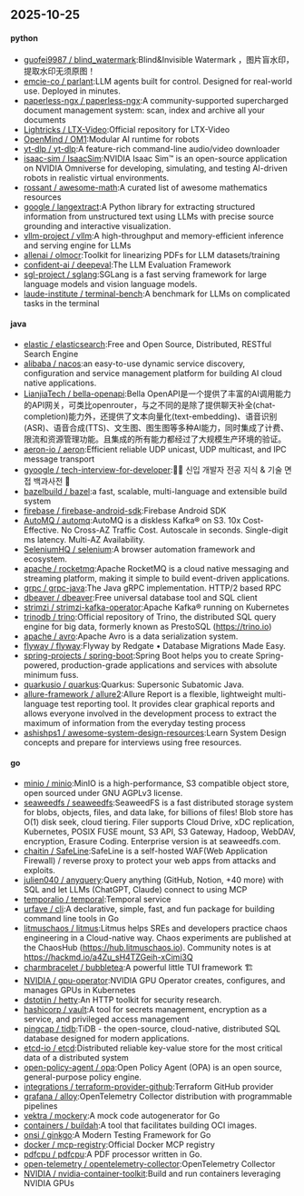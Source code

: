 ## 2025-10-25

#### python
* [guofei9987 / blind_watermark](https://github.com/guofei9987/blind_watermark):Blind&Invisible Watermark ，图片盲水印，提取水印无须原图！
* [emcie-co / parlant](https://github.com/emcie-co/parlant):LLM agents built for control. Designed for real-world use. Deployed in minutes.
* [paperless-ngx / paperless-ngx](https://github.com/paperless-ngx/paperless-ngx):A community-supported supercharged document management system: scan, index and archive all your documents
* [Lightricks / LTX-Video](https://github.com/Lightricks/LTX-Video):Official repository for LTX-Video
* [OpenMind / OM1](https://github.com/OpenMind/OM1):Modular AI runtime for robots
* [yt-dlp / yt-dlp](https://github.com/yt-dlp/yt-dlp):A feature-rich command-line audio/video downloader
* [isaac-sim / IsaacSim](https://github.com/isaac-sim/IsaacSim):NVIDIA Isaac Sim™ is an open-source application on NVIDIA Omniverse for developing, simulating, and testing AI-driven robots in realistic virtual environments.
* [rossant / awesome-math](https://github.com/rossant/awesome-math):A curated list of awesome mathematics resources
* [google / langextract](https://github.com/google/langextract):A Python library for extracting structured information from unstructured text using LLMs with precise source grounding and interactive visualization.
* [vllm-project / vllm](https://github.com/vllm-project/vllm):A high-throughput and memory-efficient inference and serving engine for LLMs
* [allenai / olmocr](https://github.com/allenai/olmocr):Toolkit for linearizing PDFs for LLM datasets/training
* [confident-ai / deepeval](https://github.com/confident-ai/deepeval):The LLM Evaluation Framework
* [sgl-project / sglang](https://github.com/sgl-project/sglang):SGLang is a fast serving framework for large language models and vision language models.
* [laude-institute / terminal-bench](https://github.com/laude-institute/terminal-bench):A benchmark for LLMs on complicated tasks in the terminal

#### java
* [elastic / elasticsearch](https://github.com/elastic/elasticsearch):Free and Open Source, Distributed, RESTful Search Engine
* [alibaba / nacos](https://github.com/alibaba/nacos):an easy-to-use dynamic service discovery, configuration and service management platform for building AI cloud native applications.
* [LianjiaTech / bella-openapi](https://github.com/LianjiaTech/bella-openapi):Bella OpenAPI是一个提供了丰富的AI调用能力的API网关，可类比openrouter，与之不同的是除了提供聊天补全(chat-completion)能力外，还提供了文本向量化(text-embedding)、语音识别(ASR)、语音合成(TTS)、文生图、图生图等多种AI能力，同时集成了计费、限流和资源管理功能。且集成的所有能力都经过了大规模生产环境的验证。
* [aeron-io / aeron](https://github.com/aeron-io/aeron):Efficient reliable UDP unicast, UDP multicast, and IPC message transport
* [gyoogle / tech-interview-for-developer](https://github.com/gyoogle/tech-interview-for-developer):👶🏻 신입 개발자 전공 지식 & 기술 면접 백과사전 📖
* [bazelbuild / bazel](https://github.com/bazelbuild/bazel):a fast, scalable, multi-language and extensible build system
* [firebase / firebase-android-sdk](https://github.com/firebase/firebase-android-sdk):Firebase Android SDK
* [AutoMQ / automq](https://github.com/AutoMQ/automq):AutoMQ is a diskless Kafka® on S3. 10x Cost-Effective. No Cross-AZ Traffic Cost. Autoscale in seconds. Single-digit ms latency. Multi-AZ Availability.
* [SeleniumHQ / selenium](https://github.com/SeleniumHQ/selenium):A browser automation framework and ecosystem.
* [apache / rocketmq](https://github.com/apache/rocketmq):Apache RocketMQ is a cloud native messaging and streaming platform, making it simple to build event-driven applications.
* [grpc / grpc-java](https://github.com/grpc/grpc-java):The Java gRPC implementation. HTTP/2 based RPC
* [dbeaver / dbeaver](https://github.com/dbeaver/dbeaver):Free universal database tool and SQL client
* [strimzi / strimzi-kafka-operator](https://github.com/strimzi/strimzi-kafka-operator):Apache Kafka® running on Kubernetes
* [trinodb / trino](https://github.com/trinodb/trino):Official repository of Trino, the distributed SQL query engine for big data, formerly known as PrestoSQL (https://trino.io)
* [apache / avro](https://github.com/apache/avro):Apache Avro is a data serialization system.
* [flyway / flyway](https://github.com/flyway/flyway):Flyway by Redgate • Database Migrations Made Easy.
* [spring-projects / spring-boot](https://github.com/spring-projects/spring-boot):Spring Boot helps you to create Spring-powered, production-grade applications and services with absolute minimum fuss.
* [quarkusio / quarkus](https://github.com/quarkusio/quarkus):Quarkus: Supersonic Subatomic Java.
* [allure-framework / allure2](https://github.com/allure-framework/allure2):Allure Report is a flexible, lightweight multi-language test reporting tool. It provides clear graphical reports and allows everyone involved in the development process to extract the maximum of information from the everyday testing process
* [ashishps1 / awesome-system-design-resources](https://github.com/ashishps1/awesome-system-design-resources):Learn System Design concepts and prepare for interviews using free resources.

#### go
* [minio / minio](https://github.com/minio/minio):MinIO is a high-performance, S3 compatible object store, open sourced under GNU AGPLv3 license.
* [seaweedfs / seaweedfs](https://github.com/seaweedfs/seaweedfs):SeaweedFS is a fast distributed storage system for blobs, objects, files, and data lake, for billions of files! Blob store has O(1) disk seek, cloud tiering. Filer supports Cloud Drive, xDC replication, Kubernetes, POSIX FUSE mount, S3 API, S3 Gateway, Hadoop, WebDAV, encryption, Erasure Coding. Enterprise version is at seaweedfs.com.
* [chaitin / SafeLine](https://github.com/chaitin/SafeLine):SafeLine is a self-hosted WAF(Web Application Firewall) / reverse proxy to protect your web apps from attacks and exploits.
* [julien040 / anyquery](https://github.com/julien040/anyquery):Query anything (GitHub, Notion, +40 more) with SQL and let LLMs (ChatGPT, Claude) connect to using MCP
* [temporalio / temporal](https://github.com/temporalio/temporal):Temporal service
* [urfave / cli](https://github.com/urfave/cli):A declarative, simple, fast, and fun package for building command line tools in Go
* [litmuschaos / litmus](https://github.com/litmuschaos/litmus):Litmus helps SREs and developers practice chaos engineering in a Cloud-native way. Chaos experiments are published at the ChaosHub (https://hub.litmuschaos.io). Community notes is at https://hackmd.io/a4Zu_sH4TZGeih-xCimi3Q
* [charmbracelet / bubbletea](https://github.com/charmbracelet/bubbletea):A powerful little TUI framework 🏗
* [NVIDIA / gpu-operator](https://github.com/NVIDIA/gpu-operator):NVIDIA GPU Operator creates, configures, and manages GPUs in Kubernetes
* [dstotijn / hetty](https://github.com/dstotijn/hetty):An HTTP toolkit for security research.
* [hashicorp / vault](https://github.com/hashicorp/vault):A tool for secrets management, encryption as a service, and privileged access management
* [pingcap / tidb](https://github.com/pingcap/tidb):TiDB - the open-source, cloud-native, distributed SQL database designed for modern applications.
* [etcd-io / etcd](https://github.com/etcd-io/etcd):Distributed reliable key-value store for the most critical data of a distributed system
* [open-policy-agent / opa](https://github.com/open-policy-agent/opa):Open Policy Agent (OPA) is an open source, general-purpose policy engine.
* [integrations / terraform-provider-github](https://github.com/integrations/terraform-provider-github):Terraform GitHub provider
* [grafana / alloy](https://github.com/grafana/alloy):OpenTelemetry Collector distribution with programmable pipelines
* [vektra / mockery](https://github.com/vektra/mockery):A mock code autogenerator for Go
* [containers / buildah](https://github.com/containers/buildah):A tool that facilitates building OCI images.
* [onsi / ginkgo](https://github.com/onsi/ginkgo):A Modern Testing Framework for Go
* [docker / mcp-registry](https://github.com/docker/mcp-registry):Official Docker MCP registry
* [pdfcpu / pdfcpu](https://github.com/pdfcpu/pdfcpu):A PDF processor written in Go.
* [open-telemetry / opentelemetry-collector](https://github.com/open-telemetry/opentelemetry-collector):OpenTelemetry Collector
* [NVIDIA / nvidia-container-toolkit](https://github.com/NVIDIA/nvidia-container-toolkit):Build and run containers leveraging NVIDIA GPUs
